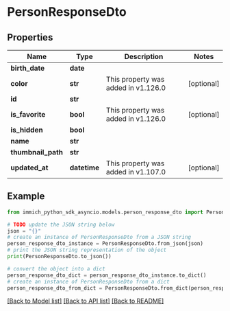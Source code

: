 # PersonResponseDto


## Properties

Name | Type | Description | Notes
------------ | ------------- | ------------- | -------------
**birth_date** | **date** |  | 
**color** | **str** | This property was added in v1.126.0 | [optional] 
**id** | **str** |  | 
**is_favorite** | **bool** | This property was added in v1.126.0 | [optional] 
**is_hidden** | **bool** |  | 
**name** | **str** |  | 
**thumbnail_path** | **str** |  | 
**updated_at** | **datetime** | This property was added in v1.107.0 | [optional] 

## Example

```python
from immich_python_sdk_asyncio.models.person_response_dto import PersonResponseDto

# TODO update the JSON string below
json = "{}"
# create an instance of PersonResponseDto from a JSON string
person_response_dto_instance = PersonResponseDto.from_json(json)
# print the JSON string representation of the object
print(PersonResponseDto.to_json())

# convert the object into a dict
person_response_dto_dict = person_response_dto_instance.to_dict()
# create an instance of PersonResponseDto from a dict
person_response_dto_from_dict = PersonResponseDto.from_dict(person_response_dto_dict)
```
[[Back to Model list]](../README.md#documentation-for-models) [[Back to API list]](../README.md#documentation-for-api-endpoints) [[Back to README]](../README.md)


